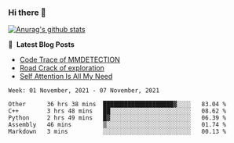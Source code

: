 ### Hi there 👋

<!--
**LRY89757/LRY89757** is a ✨ _special_ ✨ repository because its `README.md` (this file) appears on your GitHub profile.

Here are some ideas to get you started:

- 🔭 I’m currently working on ...
- 🌱 I’m currently learning ...
- 👯 I’m looking to collaborate on ...
- 🤔 I’m looking for help with ...
- 💬 Ask me about ...
- 📫 How to reach me: ...
- 😄 Pronouns: ...
- ⚡ Fun fact: ...
-->
[![Anurag's github stats](https://github-readme-stats.vercel.app/api?username=LRY89757)](https://github.com/anuraghazra/github-readme-stats)

📕 &nbsp;**Latest Blog Posts**
<!-- BLOG-POST-LIST:START -->
- [Code Trace of MMDETECTION](https://lry89757.github.io/2021/10/16/code-trace-of-mmdetection/)
- [Road Crack of exploration](https://lry89757.github.io/2021/10/04/lu-mian-lie-feng-shu-ju-ji-diao-yan/)
- [Self Attention Is All My Need](https://lry89757.github.io/2021/10/13/self-attention-is-all-my-need/)
<!-- - [God Mode in browsers: document.designMode = "on"](https://dev.to/gautamkrishnar/god-mode-in-browsers-document-designmode-on-2pmo) -->
<!-- BLOG-POST-LIST:END -->

 <!--START_SECTION:waka-->
```text
Week: 01 November, 2021 - 07 November, 2021

Other      36 hrs 38 mins  ████████████████████▓░░░░   83.04 % 
C++        3 hrs 48 mins   ██░░░░░░░░░░░░░░░░░░░░░░░   08.62 % 
Python     2 hrs 49 mins   █▓░░░░░░░░░░░░░░░░░░░░░░░   06.39 % 
Assembly   46 mins         ▒░░░░░░░░░░░░░░░░░░░░░░░░   01.74 % 
Markdown   3 mins          ░░░░░░░░░░░░░░░░░░░░░░░░░   00.13 % 
```
<!--END_SECTION:waka-->
